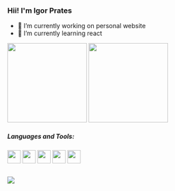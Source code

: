 ### Hii! I'm Igor Prates

- 🔭 I’m currently working on personal website
- 🌱 I’m currently learning react


<div>
  <a href="https://github.com/igorpratess"></a>
  <img height="180em" src="https://github-readme-stats.vercel.app/api?username=igorpratess&show_icons=true&theme=dark&include_all_commits=true&count_private=true"></img>
  <img height="180em" src="https://github-readme-stats.vercel.app/api/top-langs/?username=igorpratess&layout=compact&langs_count=16&theme=dark"></img>
</div>

##### Languages and Tools:
<div style='display:inline-block'>
  <img align="center" alt"Javascript" height="30" width"40" src="https://user-images.githubusercontent.com/39813384/127778162-934fe871-6563-4a69-ad7e-ee2bd7f47ade.png">
  <img align="center" alt"HTML" height="30" width"40" src="https://user-images.githubusercontent.com/39813384/127778171-4d6233eb-8736-4c67-878e-2c8a5ecb205e.png">
  <img align="center" alt"CSS" height="30" width"40" src="https://user-images.githubusercontent.com/39813384/127778172-35b31104-0131-48ad-8d30-905aaf1e09e7.png">
  <img align="center" alt"React" height="30" width"40" src="https://user-images.githubusercontent.com/39813384/127778175-87e54090-ffaa-40e0-bdd0-88608420c8de.png">
  <img align="center" alt"Node" height="30" width"40" src="https://user-images.githubusercontent.com/39813384/127778174-4964df7f-9ad2-4c4f-8612-0d01d3b503e3.png">
  <!--<img src="https://komarev.com/ghpvc/?username=igorpratess&color=green" alt="igorpratess" /> -->
<div>
  
##

<div>
  <a href="https://www.linkedin.com/in/igorpratess/" target="_blank">
    <img src="https://img.shields.io/badge/LinkedIn-0077B5?style=for-the-badge&logo=linkedin&logoColor=white"></img>
  </a>
</div>
